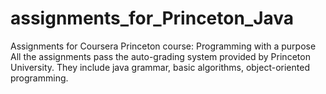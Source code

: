 # assignments_for_Princeton_Java
Assignments for Coursera Princeton course: Programming with a purpose
All the assignments pass the auto-grading system provided by Princeton University. They include java grammar, basic algorithms, object-oriented programming.
